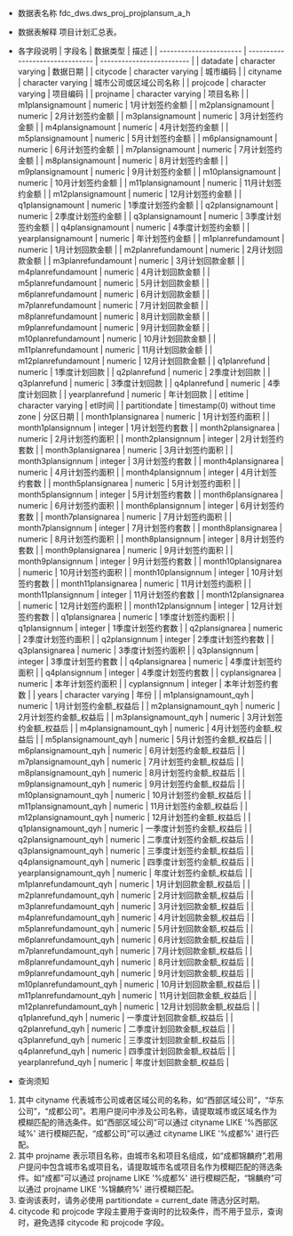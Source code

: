 - 数据表名称
fdc_dws.dws_proj_projplansum_a_h

- 数据表解释
项目计划汇总表。

- 各字段说明
| 字段名                  | 数据类型                        | 描述                      |
| ----------------------- | ------------------------------- | ------------------------- |
| datadate                | character varying               | 数据日期                  |
| citycode                | character varying               | 城市编码                  |
| cityname                | character varying               | 城市公司或区域公司名称       |
| projcode                | character varying               | 项目编码                  |
| projname                | character varying               | 项目名称                  |
| m1plansignamount        | numeric                         | 1月计划签约金额           |
| m2plansignamount        | numeric                         | 2月计划签约金额           |
| m3plansignamount        | numeric                         | 3月计划签约金额           |
| m4plansignamount        | numeric                         | 4月计划签约金额           |
| m5plansignamount        | numeric                         | 5月计划签约金额           |
| m6plansignamount        | numeric                         | 6月计划签约金额           |
| m7plansignamount        | numeric                         | 7月计划签约金额           |
| m8plansignamount        | numeric                         | 8月计划签约金额           |
| m9plansignamount        | numeric                         | 9月计划签约金额           |
| m10plansignamount       | numeric                         | 10月计划签约金额          |
| m11plansignamount       | numeric                         | 11月计划签约金额          |
| m12plansignamount       | numeric                         | 12月计划签约金额          |
| q1plansignamount        | numeric                         | 1季度计划签约金额         |
| q2plansignamount        | numeric                         | 2季度计划签约金额         |
| q3plansignamount        | numeric                         | 3季度计划签约金额         |
| q4plansignamount        | numeric                         | 4季度计划签约金额         |
| yearplansignamount      | numeric                         | 年计划签约金额            |
| m1planrefundamount      | numeric                         | 1月计划回款金额           |
| m2planrefundamount      | numeric                         | 2月计划回款金额           |
| m3planrefundamount      | numeric                         | 3月计划回款金额           |
| m4planrefundamount      | numeric                         | 4月计划回款金额           |
| m5planrefundamount      | numeric                         | 5月计划回款金额           |
| m6planrefundamount      | numeric                         | 6月计划回款金额           |
| m7planrefundamount      | numeric                         | 7月计划回款金额           |
| m8planrefundamount      | numeric                         | 8月计划回款金额           |
| m9planrefundamount      | numeric                         | 9月计划回款金额           |
| m10planrefundamount     | numeric                         | 10月计划回款金额          |
| m11planrefundamount     | numeric                         | 11月计划回款金额          |
| m12planrefundamount     | numeric                         | 12月计划回款金额          |
| q1planrefund            | numeric                         | 1季度计划回款             |
| q2planrefund            | numeric                         | 2季度计划回款             |
| q3planrefund            | numeric                         | 3季度计划回款             |
| q4planrefund            | numeric                         | 4季度计划回款             |
| yearplanrefund          | numeric                         | 年计划回款                |
| etltime                 | character  varying              | etl时间                   |
| partitiondate           | timestamp(0)  without time zone | 分区日期                  |
| month1plansignarea      | numeric                         | 1月计划签约面积           |
| month1plansignnum       | integer                         | 1月计划签约套数           |
| month2plansignarea      | numeric                         | 2月计划签约面积           |
| month2plansignnum       | integer                         | 2月计划签约套数           |
| month3plansignarea      | numeric                         | 3月计划签约面积           |
| month3plansignnum       | integer                         | 3月计划签约套数           |
| month4plansignarea      | numeric                         | 4月计划签约面积           |
| month4plansignnum       | integer                         | 4月计划签约套数           |
| month5plansignarea      | numeric                         | 5月计划签约面积           |
| month5plansignnum       | integer                         | 5月计划签约套数           |
| month6plansignarea      | numeric                         | 6月计划签约面积           |
| month6plansignnum       | integer                         | 6月计划签约套数           |
| month7plansignarea      | numeric                         | 7月计划签约面积           |
| month7plansignnum       | integer                         | 7月计划签约套数           |
| month8plansignarea      | numeric                         | 8月计划签约面积           |
| month8plansignnum       | integer                         | 8月计划签约套数           |
| month9plansignarea      | numeric                         | 9月计划签约面积           |
| month9plansignnum       | integer                         | 9月计划签约套数           |
| month10plansignarea     | numeric                         | 10月计划签约面积          |
| month10plansignnum      | integer                         | 10月计划签约套数          |
| month11plansignarea     | numeric                         | 11月计划签约面积          |
| month11plansignnum      | integer                         | 11月计划签约套数          |
| month12plansignarea     | numeric                         | 12月计划签约面积          |
| month12plansignnum      | integer                         | 12月计划签约套数          |
| q1plansignarea          | numeric                         | 1季度计划签约面积         |
| q1plansignnum           | integer                         | 1季度计划签约套数         |
| q2plansignarea          | numeric                         | 2季度计划签约面积         |
| q2plansignnum           | integer                         | 2季度计划签约套数         |
| q3plansignarea          | numeric                         | 3季度计划签约面积         |
| q3plansignnum           | integer                         | 3季度计划签约套数         |
| q4plansignarea          | numeric                         | 4季度计划签约面积         |
| q4plansignnum           | integer                         | 4季度计划签约套数         |
| cyplansignarea          | numeric                         | 本年计划签约面积          |
| cyplansignnum           | integer                         | 本年计划签约套数          |
| years                   | character  varying              | 年份                      |
| m1plansignamount_qyh    | numeric                         | 1月计划签约金额_权益后    |
| m2plansignamount_qyh    | numeric                         | 2月计划签约金额_权益后    |
| m3plansignamount_qyh    | numeric                         | 3月计划签约金额_权益后    |
| m4plansignamount_qyh    | numeric                         | 4月计划签约金额_权益后    |
| m5plansignamount_qyh    | numeric                         | 5月计划签约金额_权益后    |
| m6plansignamount_qyh    | numeric                         | 6月计划签约金额_权益后    |
| m7plansignamount_qyh    | numeric                         | 7月计划签约金额_权益后    |
| m8plansignamount_qyh    | numeric                         | 8月计划签约金额_权益后    |
| m9plansignamount_qyh    | numeric                         | 9月计划签约金额_权益后    |
| m10plansignamount_qyh   | numeric                         | 10月计划签约金额_权益后   |
| m11plansignamount_qyh   | numeric                         | 11月计划签约金额_权益后   |
| m12plansignamount_qyh   | numeric                         | 12月计划签约金额_权益后   |
| q1plansignamount_qyh    | numeric                         | 一季度计划签约金额_权益后 |
| q2plansignamount_qyh    | numeric                         | 二季度计划签约金额_权益后 |
| q3plansignamount_qyh    | numeric                         | 三季度计划签约金额_权益后 |
| q4plansignamount_qyh    | numeric                         | 四季度计划签约金额_权益后 |
| yearplansignamount_qyh  | numeric                         | 年度计划签约金额_权益后   |
| m1planrefundamount_qyh  | numeric                         | 1月计划回款金额_权益后    |
| m2planrefundamount_qyh  | numeric                         | 2月计划回款金额_权益后    |
| m3planrefundamount_qyh  | numeric                         | 3月计划回款金额_权益后    |
| m4planrefundamount_qyh  | numeric                         | 4月计划回款金额_权益后    |
| m5planrefundamount_qyh  | numeric                         | 5月计划回款金额_权益后    |
| m6planrefundamount_qyh  | numeric                         | 6月计划回款金额_权益后    |
| m7planrefundamount_qyh  | numeric                         | 7月计划回款金额_权益后    |
| m8planrefundamount_qyh  | numeric                         | 8月计划回款金额_权益后    |
| m9planrefundamount_qyh  | numeric                         | 9月计划回款金额_权益后    |
| m10planrefundamount_qyh | numeric                         | 10月计划回款金额_权益后   |
| m11planrefundamount_qyh | numeric                         | 11月计划回款金额_权益后   |
| m12planrefundamount_qyh | numeric                         | 12月计划回款金额_权益后   |
| q1planrefund_qyh        | numeric                         | 一季度计划回款金额_权益后 |
| q2planrefund_qyh        | numeric                         | 二季度计划回款金额_权益后 |
| q3planrefund_qyh        | numeric                         | 三季度计划回款金额_权益后 |
| q4planrefund_qyh        | numeric                         | 四季度计划回款金额_权益后 |
| yearplanrefund_qyh      | numeric                         | 年度计划回款金额_权益后   |

- 查询须知
1. 其中 cityname 代表城市公司或者区域公司的名称，如“西部区域公司”，“华东公司”，“成都公司”。若用户提问中涉及公司名称，请提取城市或区域名作为模糊匹配的筛选条件。如“西部区域公司”可以通过 cityname LIKE '%西部区域%' 进行模糊匹配，“成都公司”可以通过 cityname LIKE '%成都%' 进行匹配。
2. 其中 projname 表示项目名称，由城市名和项目名组成，如“成都锦麟府”,若用户提问中包含城市名或项目名，请提取城市名或项目名作为模糊匹配的筛选条件。如“成都”可以通过 projname LIKE '%成都%' 进行模糊匹配，“锦麟府”可以通过 projname LIKE '%锦麟府%' 进行模糊匹配。
3. 查询该表时，请务必使用 partitiondate = current_date 筛选分区时期。
4. citycode 和 projcode 字段主要用于查询时的比较条件，而不用于显示，查询时，避免选择 citycode 和 projcode 字段。
